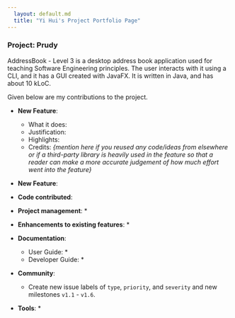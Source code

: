 ```yaml
---
  layout: default.md
  title: "Yi Hui's Project Portfolio Page"
---
```


### Project: Prudy

AddressBook - Level 3 is a desktop address book application used for teaching Software Engineering principles. The user interacts with it using a CLI, and it has a GUI created with JavaFX. It is written in Java, and has about 10 kLoC.

Given below are my contributions to the project.

* **New Feature**:
  * What it does:
  * Justification:
  * Highlights:
  * Credits: *{mention here if you reused any code/ideas from elsewhere or if a third-party library is heavily used in the feature so that a reader can make a more accurate judgement of how much effort went into the feature}*

* **New Feature**:

* **Code contributed**:

* **Project management**:
  *

* **Enhancements to existing features**:
  *

* **Documentation**:
  * User Guide:
    *
  * Developer Guide:
    *

* **Community**:
  * Create new issue labels of `type`, `priority`, and `severity` and new milestones `v1.1` - `v1.6`.

* **Tools**:
  *
